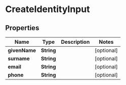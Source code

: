 

# CreateIdentityInput

## Properties

Name | Type | Description | Notes
------------ | ------------- | ------------- | -------------
**givenName** | **String** |  |  [optional]
**surname** | **String** |  |  [optional]
**email** | **String** |  |  [optional]
**phone** | **String** |  |  [optional]



